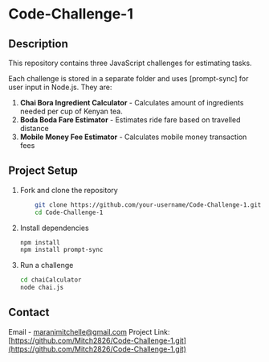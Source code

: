 # Code-Challenge-1

## Description
This repository contains three JavaScript challenges for estimating tasks.

Each challenge is stored in a separate folder and uses [prompt-sync] for user input in Node.js. They are:
1. **Chai Bora Ingredient Calculator** - Calculates amount of ingredients needed per cup of Kenyan tea.
2. **Boda Boda Fare Estimator** - Estimates ride fare based on travelled distance
3. **Mobile Money Fee Estimator** - Calculates mobile money transaction fees

## Project Setup
 1. Fork and clone the repository
    ```sh
        git clone https://github.com/your-username/Code-Challenge-1.git
        cd Code-Challenge-1
    ```
 2. Install dependencies
    ```sh
    npm install
    npm install prompt-sync
    ```
 3. Run a challenge
    ```sh
    cd chaiCalculator
    node chai.js

## Contact
Email - maranimitchelle@gmail.com
Project Link: [https://github.com/Mitch2826/Code-Challenge-1.git](https://github.com/Mitch2826/Code-Challenge-1.git)
